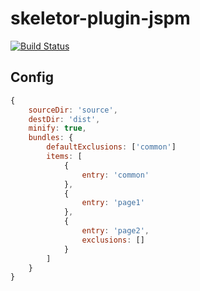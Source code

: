 # skeletor-plugin-jspm
[![Build Status](https://travis-ci.org/deg-skeletor/skeletor-plugin-jspm.svg?branch=master)](https://travis-ci.org/deg-skeletor/skeletor-plugin-jspm)

## Config
```js
{
	sourceDir: 'source',
	destDir: 'dist',
	minify: true,
	bundles: {
		defaultExclusions: ['common']
		items: [
			{
				entry: 'common'
			},
			{
				entry: 'page1'
			},
			{
				entry: 'page2',
				exclusions: []
			}
		]
	}
}
```
